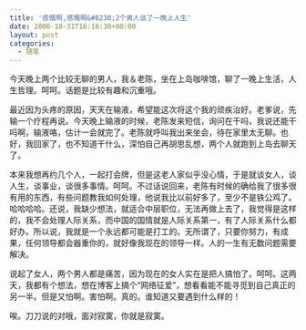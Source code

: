 ```yaml
---
title: '感慨啊,感慨啊&#8230;2个男人谈了一晚上人生'
date: 2006-10-31T16:16:30+00:00
layout: post
categories:
  - 随笔
---
```


今天晚上两个比较无聊的男人，我＆老陈，坐在上岛咖啡馆，聊了一晚上生活，人生哲理。呵呵。话题是比较有趣和沉重哦。

最近因为头疼的原因，天天在输液，希望能这次将这个我的顽疾治好。老爹说，先输一个疗程再说。今天晚上输液的时候，老陈发来短信，询问在干吗，我说还能干吗啊，输液咯，估计一会就完了。老陈就呼叫我出来坐会，待在家里太无聊。也好，我回家了，也不知道干什么，深怕自己再胡思乱想，两个人就跑到上岛去聊天了。

本来我想再约几个人，一起打会牌，但是这老人家似乎没心情，于是就谈女人，谈人生，谈事业，谈很多事情。呵呵。不过话说回来，老陈有时候的确给我了很多很有用的东西，有些问题教我如何处理，他说我比以前好多了，至少不是铁公鸡了。哈哈哈哈。还说，我缺少想法，就适合中层职位，无法再做上去了，我觉得是这样的，我不会处理人际关系，而中国的国情就是人际关系第一，有了人际关系什么都好办。所以说，我就是一个永远都可能是打工的。无所谓了，只要你努力，有成果，任何领导都会器重你的，就好像我现在的领导一样。人的一生有无数问题需要解决。

说起了女人，两个男人都是痛苦，因为现在的女人实在是把人搞怕了。呵呵。这两天，我都有个想法，想在博客上搞个“网络征爱”，想看看能不能寻觅到自己真正的另一半。但是又怕啊。害怕啊。真的。谁知道又要遇到什么样的！

唉。刀刀说的对哦，面对寂寞，你就是寂寞。
